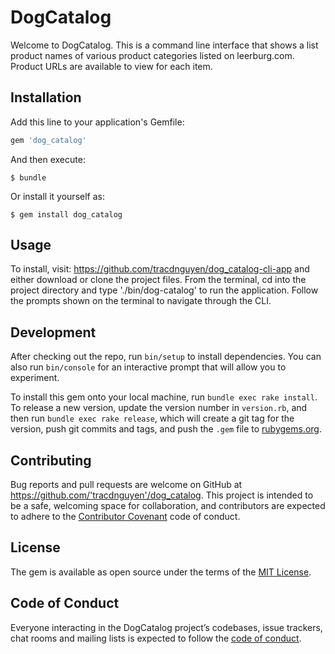 # DogCatalog

Welcome to DogCatalog. This is a command line interface that shows a list product names of various product categories listed on leerburg.com. Product URLs are available to
view for each item.

## Installation

Add this line to your application's Gemfile:

```ruby
gem 'dog_catalog'
```

And then execute:

    $ bundle

Or install it yourself as:

    $ gem install dog_catalog

## Usage

To install, visit: https://github.com/tracdnguyen/dog_catalog-cli-app and either download or clone the project files. From the terminal, cd into the project directory
and type './bin/dog-catalog' to run the application. Follow the prompts shown on the terminal to navigate through the CLI.

## Development

After checking out the repo, run `bin/setup` to install dependencies. You can also run `bin/console` for an interactive prompt that will allow you to experiment.

To install this gem onto your local machine, run `bundle exec rake install`. To release a new version, update the version number in `version.rb`, and then run `bundle exec rake release`, which will create a git tag for the version, push git commits and tags, and push the `.gem` file to [rubygems.org](https://rubygems.org).

## Contributing

Bug reports and pull requests are welcome on GitHub at https://github.com/'tracdnguyen'/dog_catalog. This project is intended to be a safe, welcoming space for collaboration, and contributors are expected to adhere to the [Contributor Covenant](http://contributor-covenant.org) code of conduct.

## License

The gem is available as open source under the terms of the [MIT License](https://opensource.org/licenses/MIT).

## Code of Conduct

Everyone interacting in the DogCatalog project’s codebases, issue trackers, chat rooms and mailing lists is expected to follow the [code of conduct](https://github.com/'tracdnguyen'/dog_catalog/blob/master/CODE_OF_CONDUCT.md).
